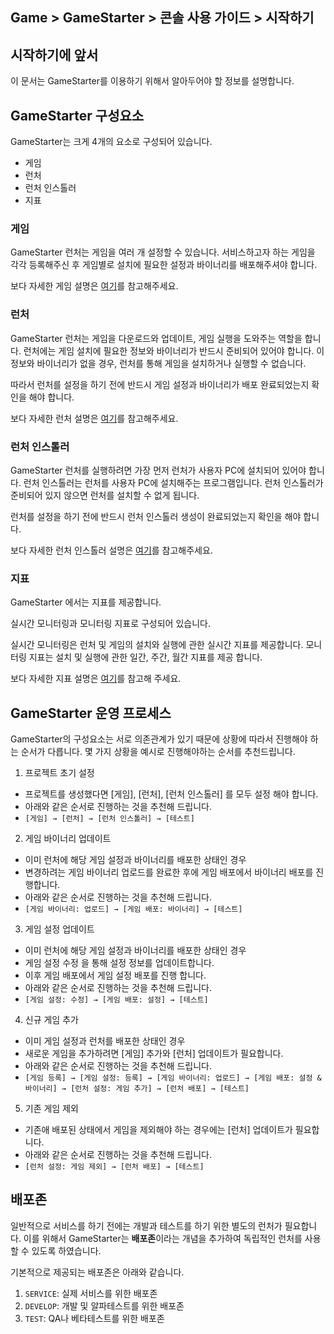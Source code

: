 ## Game > GameStarter > 콘솔 사용 가이드 > 시작하기

## 시작하기에 앞서

이 문서는 GameStarter를 이용하기 위해서 알아두어야 할 정보를 설명합니다.

## GameStarter 구성요소

GameStarter는 크게 4개의 요소로 구성되어 있습니다.
- 게임
- 런처
- 런처 인스톨러
- 지표


### 게임
GameStarter 런처는 게임을 여러 개 설정할 수 있습니다.
서비스하고자 하는 게임을 각각 등록해주신 후 게임별로 설치에 필요한 설정과 바이너리를 배포해주셔야 합니다.

보다 자세한 게임 설명은 [여기](./console-02-game)를 참고해주세요.

### 런처
GameStarter 런처는 게임을 다운로드와 업데이트, 게임 실행을 도와주는 역할을 합니다.
런처에는 게임 설치에 필요한 정보와 바이너리가 반드시 준비되어 있어야 합니다.
이 정보와 바이너리가 없을 경우, 런처를 통해 게임을 설치하거나 실행할 수 없습니다.

따라서 런처를 설정을 하기 전에 반드시 게임 설정과 바이너리가 배포 완료되었는지 확인을 해야 합니다.

보다 자세한 런처 설명은 [여기](./console-03-launcher)를 참고해주세요.

### 런처 인스톨러
GameStarter 런처를 실행하려면 가장 먼저 런처가 사용자 PC에 설치되어 있어야 합니다.
런처 인스톨러는 런처를 사용자 PC에 설치해주는 프로그램입니다.
런처 인스톨러가 준비되어 있지 않으면 런처를 설치할 수 없게 됩니다.

런처를 설정을 하기 전에 반드시 런처 인스톨러 생성이 완료되었는지 확인을 해야 합니다.

보다 자세한 런처 인스톨러 설명은 [여기](./console-04-installer)를 참고해주세요.

### 지표
GameStarter 에서는 지표를 제공합니다.

실시간 모니터링과 모니터링 지표로 구성되어 있습니다.

실시간 모니터링은 런처 및 게임의 설치와 실행에 관한 실시간 지표를 제공합니다.
모니터링 지표는 설치 및 실행에 관한 일간, 주간, 월간 지표를 제공 합니다.

보다 자세한 지표 설명은 [여기](./console-05-statistics)를 참고해 주세요.

## GameStarter 운영 프로세스

GameStarter의 구성요소는 서로 의존관계가 있기 때문에 상황에 따라서 진행해야 하는 순서가 다릅니다.
몇 가지 상황을 예시로 진행해야하는 순서를 추천드립니다.

1. 프로젝트 초기 설정
- 프로젝트를 생성했다면 [게임], [런처], [런처 인스톨러] 를 모두 설정 해야 합니다.
- 아래와 같은 순서로 진행하는 것을 추천해 드립니다.
- `[게임] → [런처] → [런처 인스톨러] → [테스트]`

2. 게임 바이너리 업데이트
- 이미 런처에 해당 게임 설정과 바이너리를 배포한 상태인 경우
- 변경하려는 게임 바이너리 업로드를 완료한 후에 게임 배포에서 바이너리 배포를 진행합니다.
- 아래와 같은 순서로 진행하는 것을 추천해 드립니다.
- `[게임 바이너리: 업로드] → [게임 배포: 바이너리] → [테스트]`

3. 게임 설정 업데이트
- 이미 런처에 해당 게임 설정과 바이너리를 배포한 상태인 경우
- 게임 설정 수정 을 통해 설정 정보를 업데이트합니다.
- 이후 게임 배포에서 게임 설정 배포를 진행 합니다.
- 아래와 같은 순서로 진행하는 것을 추천해 드립니다.
- `[게임 설정: 수정] → [게임 배포: 설정] → [테스트]`

4. 신규 게임 추가
- 이미 게임 설정과 런처를 배포한 상태인 경우
- 새로운 게임을 추가하려면 [게임] 추가와 [런처] 업데이트가 필요합니다.
- 아래와 같은 순서로 진행하는 것을 추천해 드립니다.
- `[게임 등록] → [게임 설정: 등록] → [게임 바이너리: 업로드] → [게임 배포: 설정 & 바이너리] → [런처 설정: 게임 추가] → [런처 배포] → [테스트]`

5. 기존 게임 제외
- 기존애 배포된 상태에서 게임을 제외해야 하는 경우에는 [런처] 업데이트가 필요합니다.
- 아래와 같은 순서로 진행하는 것을 추천해 드립니다.
- `[런처 설정: 게임 제외] → [런처 배포] → [테스트]`


## 배포존

일반적으로 서비스를 하기 전에는 개발과 테스트를 하기 위한 별도의 런처가 필요합니다.
이를 위해서 GameStarter는 **배포존**이라는 개념을 추가하여 독립적인 런처를 사용할 수 있도록 하였습니다.

기본적으로 제공되는 배포존은 아래와 같습니다.
1. `SERVICE`: 실제 서비스를 위한 배포존
2. `DEVELOP`: 개발 및 알파테스트를 위한 배포존
3. `TEST`: QA나 베타테스트를 위한 배포존
